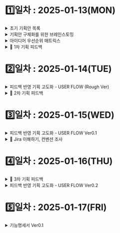# 1️⃣일차 : 2025-01-13(MON)
<details>
  <summary>초기 기획안 목록</summary>

| **번호** | **아이디어**    | **기획배경**                                                                                                 | **주요기능**                                                                                           |
|----------|----------------|-------------------------------------------------------------------------------------------------------------|-------------------------------------------------------------------------------------------------------------|
| 1️⃣      | 여행 플래너     | - 해외 여행을 처음 가는 사람<br>- 여행 계획을 짜는 데 어려움이 있는 사람<br>- 혼자 여행을 가기 싫은 사람<br><br>많은 사람들이 여행사의 패키지 상품을 이용하지만, 단점으로는 빡빡한 스케줄, 원치 않는 루트, 같은 패키지를 이용하는 일행 등이 있음.<br>여행을 가고 싶지만 가기 쉽지 않은 사람들을 위해 설계된 서비스. | - 🧑‍🤝‍🧑 **매칭**: 사용자가 원하는 여행 스타일 입력받아 유사한 회원끼리 매칭. 실시간 채팅/화상 통화로 여행 계획 작성 및 템플릿 제공.<br>- 🔍 **기존 패키지 비교**: 여행사 API 활용하여 패키지 비교 기능 제공 (불가능 시 웹 크롤링).<br>- 💬 **커뮤니티 / 피드백**: 후기 공유 및 피드백 제공.<br>- ✈️ **현지 여행사 승인 시스템**: 작성된 일정에 대한 현지 여행사 승인 및 실시간 조정. 예약 및 일정 관리 기능.<br>- 🔔 **알림 시스템**: 진행 상황 알림 제공. |
| 2️⃣      | 비대면 면접     | - 국내 대기업 취업 준비 중인 지원자<br> &nbsp;&nbsp;↳ 지방 거주로 면접 스터디 구하기 어려움<br> &nbsp;&nbsp;↳ 비대면 스터디에서 적극성 부족 및 비효율적인 피드백 과정<br>- 해외 글로벌 IT 기업 취업 준비 중인 지원자<br> &nbsp;&nbsp;↳ 영어로 생각을 명확히 표현하는 데 어려움<br> &nbsp;&nbsp;↳ 글로벌 면접 태도와 답변 방식 정보 부족<br> &nbsp;&nbsp;↳ 라이브 코딩, 알고리즘 인터뷰 미숙 | - 👥 **비대면 면접 스터디**<br> &nbsp;&nbsp;↳ 스터디 모집 및 매칭: 직무, 기술 스택, 경험 조건 기반 그룹 생성<br> &nbsp;&nbsp;↳ 피드백 관리: 채점 템플릿 제공, 답변 텍스트화, 코멘트 추가 및 요약<br> &nbsp;&nbsp;↳ 개인 면접 영상 녹화 및 리뷰<br>- 💻 **라이브 코딩 및 알고리즘 인터뷰 대비**<br> &nbsp;&nbsp;↳ WebIDE 제공, 자료구조 및 알고리즘 연습 환경 제공<br> &nbsp;&nbsp;↳ 텍스트화된 답변으로 스스로 피드백 가능<br>- 🧠 **기출 질문 연습**<br> &nbsp;&nbsp;↳ 질문당 답변 시간 측정<br> &nbsp;&nbsp;↳ AI 기반 답변 평가<br> &nbsp;&nbsp;↳ 답변 저장 및 비교로 발전 과정 확인 가능 |
| 3️⃣      | 원데이클래스    | - 1인 가구 증가로 인한 고립감 해소 필요<br> &nbsp;&nbsp;↳ 혼자 요리하거나 새로운 기술을 배우는 과정에서 느끼는 외로움<br>- 요리 초보자 및 특정 기술 초보자들의 어려움<br> &nbsp;&nbsp;↳ 실시간 피드백 부족으로 인한 학습 효율 저하 | - 🖥️ **실시간 화상 클래스**: 강사와 수강생을 연결하여 실시간 수업 진행<br> &nbsp;&nbsp;↳ 출석 확인, 실시간 퀴즈 및 설문조사 기능 제공<br>- 🔍 **강의 검색 및 추천**: 카테고리별 강의 검색 및 수강생 분석을 통한 맞춤 강의 추천<br>- 🎥 **강의 다시보기**: 수업 녹화 및 후속 질의응답 게시판 제공<br>- 🍳 **요리 세션 관리**: 레시피 공유, 단계별 진행 상황 체크, 실시간 피드백 제공<br>|
| 4️⃣      | 아파트 커뮤니티  | - 1인 가구 증가와 지역 간 소통 부족 문제 해결<br> &nbsp;&nbsp;↳ 입주민 간의 정보 공유 및 문제 해결 지원<br> &nbsp;&nbsp;↳ 아파트 관리 효율성 증대 | - 📢 **공지알림**: 관리자가 전체 공지 작성 및 모든 입주민에게 푸시 알림 발송<br>- 🛒 **커뮤니티 기능**: 중고거래, 자유게시판, 분실물게시판 등 게시판 기능<br> &nbsp;&nbsp;↳ 거주 인증된 사용자 간 안전한 거래 및 후기 작성 가능<br>- 🏠 **생활불편신고**: 층간소음, 주차 문제 등 신고 기능<br> &nbsp;&nbsp;↳ 관리자와의 직접 소통 및 중재 지원<br>- 🤝 **아파트 메이트 매칭**: 비슷한 관심사를 가진 입주민 연결<br>- 📅 **관리자 스케줄 관리**: 점검 일정 등 아파트 관리 일정을 한눈에 확인 가능 |
| 5️⃣      | 방탈출          | - 방탈출 카페를 가고 싶지만 코딩 시험 준비로 바쁜 사용자를 위한 서비스<br> &nbsp;&nbsp;↳ 방탈출을 코딩 문제와 결합하여 학습과 재미를 동시에 제공 | - 🕵️ **실시간 방탈출 게임**: 실시간 화상 통화로 방탈출 진행<br> &nbsp;&nbsp;↳ 사용자가 테마를 골라 문제 해결<br>- 🧩 **코딩 문제 결합**: 방탈출 문제를 코딩 문제로 변환<br> &nbsp;&nbsp;↳ 게임 진행 상황 알림: 진행률, 힌트, 제한 시간 등 제공<br>|
| 6️⃣      | 종토방          | - 종목 토론방의 비효율적 소통 문제 해결<br> &nbsp;&nbsp;↳ 실시간 소통과 비주주로 인한 신뢰 문제 보완 | - 💬 **실시간 채팅 및 화상 회의**: 종목에 대한 실시간 토론 및 의견 교환<br>- 📈 **실시간 캔들 차트 제공**: 채팅과 차트를 동시 제공하여 논의 시각화<br>- 🛡️ **주주 인증 및 평단가 표시**: 주주 인증을 통해 신뢰성 확보 및 개인화된 정보 제공<br>- 🌐 **WebRTC 및 Koscom API 활용**: 실시간 채팅과 캔들 차트 구현<br>- 🔗 **증권사 오픈 API 연동**: 주주 인증 및 평단가 데이터 확보 |




</details>

<details>
  <summary>기획안 구체화를 위한 브레인스토밍</summary>

| **번호** | **아이디어**    | **브레인스토밍**                                                                                           |
|----------|----------------|-------------------------------------------------------------------------------------------------------------|
| 1️⃣      | 여행 플래너     |![image-1.png](./image-1.png)  |
| 2️⃣      | 비대면 면접     |![image-2.png](./image-2.png)|
| 3️⃣      | 원데이클래스    |![image-3.png](./image-3.png)|
| 4️⃣      | 아파트 커뮤니티  |![image-4.png](./image-4.png) |
| 5️⃣      | 방탈출          |![image-6.png](./image-6.png) |
| 6️⃣      | 종토방          |![image-5.png](./image-5.png) |
</details>

<details>
  <summary>아이디어 우선순위 매트릭스</summary>
  ![image.png](./image.png)
</details>

<details>
  <summary>📌 1차 기획 피드백</summary>

| **번호** | **아이디어**    | **피드백**                                                                                           |
|----------|----------------|-------------------------------------------------------------------------------------------------------------|
| 1️⃣      | 여행 플래너     | 여행 스케줄 만드는 프로젝트는 많이 있었음<br>굳이 화상 회의일 필요가 있을까 싶음?<br>여행 계획을 하는 인원과 다 모이는 인원은 다름<br>사용자가 하는 일이 많음<br>경매 구현 어려움(프론트, 백엔드 단 둘 다…)<br>UI제공, 편의 기능 제공할 것이 많기 때문에 할 일이 많음<br>위화감을 느끼는 부분<br>여행사가 조인을 할까?<br>여행사가 해외 여행이 싼 이유가 있음 → 전세기!<br>전세기에 맞춰서 인원을 뽑아두기 때문에 여행이 싼 것임<br>비행 일정이 들어가면 쉽지 않을 것<br>여행사에도 돈이 되어야 함.<br>여행사에게 최소한의 제약 조건을 걸어서 손실을 최소화 시켜야 함.<br>항공편 검색 기능을 추가하는 것도 좋은 방법.<br>지금까지는 없던 아이디어다!<br>스케일이 크다. 해볼 건 많음<br>step 3과 step 4 부분의 구체적인 뒷 받침 근거가 더 필요할 것으로 보임.<br>이를 통해 step 5를 더 구체화? 할 필요도 있을 것.<br>AI 스캐줄러를 더 고도화해서 사용해보면 좋지 않을까 - 퍼플렉시티?<br>프론트엔드 단에서 난이도가 높음. 물론 백엔드도 높음. 아무튼 높음.<br>챗봇 질의응답 등등 아무 AI 기술들을 많이 넣는 게 좋을 것 같다.<br>해외 장소 데이터의 접근성이 낮다. 국내, 국외를 딱 정해서 하는게 좋다. |
| 2️⃣      | 비대면 면접     | 한 100팀 정도 나온 아이디어<br>면접의 질문과 답변 섹션 나누고 ai 분석함.<br>백화사전처럼 카테고리화하여 검색할 수 있게 함.<br>앞으로 살을 붙이면서 우리만의 색깔이 있다면 뭐……. |
| 3️⃣      | 원데이클래스    | 쓰레기 통 행…………………………. <br>뭐든 할 수 있는 건 별로 추천 안 함<br>범용적으로 나와있는 서비스는 많기 때문에 차별화하려면 특화해서 제한을 두고 해당 분야에서만 필요로 하는 기능 추가하기 |
| 4️⃣      | 아파트 커뮤니티  | 활성화가 잘 안됨<br>요즘은 내 근처에 누가 사는지 알고 싶지 않아 함<br>신도시, 아이가 있는 가정은 가능할지도..?<br>포인트제를 하는 것이 좋을 수도 안좋을 수도 있음. 활성화되어있는 상태라면 좋지 않을까?정도 |
| 5️⃣      | 방탈출          | 게임한다고 평가 안좋은거 아님<br>html로만 화면 구성해도 상관 X<br>어떤 문제를 내서 어떻게 책정?<br>방을 대체 몇 개를 만들어야 함?<br>너무 노가다<br>한 번하고 말 게임은 만들지 마라 |
| 6️⃣      | 종토방          | API 연동이 가능할까?<br>사업자들만 사용 가능 함<br>마이데이터 규약에 맞춰서 백엔드를 개발함<br>유튜버들 돈 잘 벌고 있는데 굳이 종토방와서 그러고 있을까?<br>할 게 마당치가 않다.<br>주식은 키움 증권, 코인은 업비트 api 많이 사용함<br>자동매매는 가능함, 혹은 추천만 하고 끝내는 팀도 있었다.<br>이것도 AI 기능들이 많이 들어가는 것이 좋을 것 같다.<br>틀려도 딱히 큰 문제가 되지 않기 때문에. |




</details>

# 2️⃣일차 : 2025-01-14(TUE)
<details>
  <summary>피드백 반영 기획 고도화 - USER FLOW (Rough Ver)</summary>

  ⚠️ 현재 문서는 User Flow의 초기 초안(Rough Ver)입니다.
추후 피드백을 반영하여 상세화 및 고도화 작업이 진행될 예정입니다.


  | **번호** | **메인 기능**            | **User Flow**                           |
|----------|-----------------------|---------------------------------------|
| 1️⃣      | 로그인/로그아웃         | 추가적인 고도화 필요 |
| 2️⃣      | 여행 메이트 찾기        | ![image-7.png](./image-7.png)|
| 3️⃣      | 여행 계획 세우기        | ![image-8.png](./image-8.png)|
| 4️⃣      | 여행사 계획 제안받기    | 추가적인 고도화 필요 |
| 5️⃣      | 여행자-사용자 조율      | 추가적인 고도화 필요 |
| 6️⃣      | 결제, 여행 실행         | 추가적인 고도화 필요 |
| 7️⃣      | 여행 후기              | 추가적인 고도화 필요 |

</details>

<details>
  <summary>📌 2차 기획 피드백</summary>
  
### **1️⃣ 전체 프로세스**

✅ 현재 기획된 프로세스는 괜찮음

✅ 사용자(여행자)가 모든 것을 직접 기획하는 방식이 아니므로 접근성이 좋음

---

### **2️⃣ 여행사 편집 화면 필요**

✅ 여행사 측에서 직접 일정을 편집할 수 있는 화면 필요

✅ 여행사가 고객 맞춤형 패키지를 구성할 수 있어야 함

---

### **3️⃣ 항공권 관련 문제 해결**

✅ 비행기 표 예매 여부를 필터링하는 기능 필요

✅ API 연동을 통해 항공편이 있는지 없는지 확인할 수 있어야 함

---

### **4️⃣ 수익 모델**

✅ 여행사로부터 중간 수수료를 받는 방식 고려

✅ 수수료를 받으면 책임도 따라오므로 정책을 명확하게 설정해야 함

---

### **5️⃣ 여행사 최소 인원 기준 조사 필요**

✅ 여행사가 패키지 상품을 제공할 최소 인원이 필요함

✅ 보통 패키지 여행은 **최소 8명~20명 이상**이 일반적 → 기준 확인 필요

✅ 최소 인원에 따라 가격 변동 가능

---

### **6️⃣ 여행사의 기존 패키지 상품 연동 여부**

✅ 여행사의 실제 패키지 상품을 플랫폼에 표시하는 기능 고려

✅ 하지만 API 연동이 어려울 수 있음

---

### **7️⃣ 가족 단위 여행 고려**

✅ 가족 단위 (예: 4인) 여행을 고려한 기능 추가 필요

---

### **8️⃣ 예약금 결제 방식**

✅ **카카오페이 API** 활용해 우리 측으로 결제하는 방식 가능

✅ 예약금은 여행사의 제안을 확정한 뒤에 받아야 함

---

### **9️⃣ 여행 기획 요소 – 필수 vs 선택**

✅ 필수 일정만 포함할지, 추가 선택 옵션(A+α)을 줄 것인지 고민 필요

✅ 단순 정량적 정보(날짜, 인원)뿐만 아니라 정성적 요소(여행 스타일)도 반영 필요

---

### **🔟 사용자 추천 시스템**

✅ 기존 사용자들이 기획했던 여행 일정을 추천하는 기능 추가 고려

---

### **1️⃣1️⃣ 공동 작업 필수 추가**

✅ 여러 명이 함께 여행 기획을 할 수 있도록 공동 작업 기능 필수 추가

---

### **1️⃣2️⃣ 자유도 조절 필요**

✅ 완전 자유로운 입력 방식보다는 **템플릿 기반 기획**이 더 적절할 듯

✅ 일정과 조건을 정형화해야 지표 신뢰도가 높아짐

✅ 자유도는 일정 코멘트 정도로 제한하는 것이 적절

---

### **1️⃣3️⃣ 탈주자(이탈 인원)에 대한 정책 필요**

✅ 예약금은 여행사 제안 확정 후 받아야 함

✅ 여행 인원이 중간에 빠졌을 때 남은 인원은 어떻게 처리할지 정책 필요

---

### **1️⃣4️⃣ 여행사와 고객 간의 소통 방식 결정**

✅ 여행사와 고객 간의 소통을 우리 플랫폼 내에서만 할 것인지 결정 필요

✅ 직접 연락을 허용할 경우, 플랫폼 역할이 줄어들 수 있음

---

### **1️⃣5️⃣ 법적 책임 문제**

✅ 중개 플랫폼이므로, 당근마켓처럼 수수료 없이 중개만 할 수도 있음

✅ 하지만 수수료를 받을 경우 중개 책임이 커짐 → 명확한 정책 수립 필요

---

### **1️⃣6️⃣ 기존 여행사 정책 참고**

✅ 기존 여행사들의 정책을 조사하고, 비슷한 방향으로 가면 문제 최소화 가능

---

### **1️⃣7️⃣ 음성 기반 기능 고려**

✅ 여행 일정 기획 과정에서 음성 입력이나 음성 지원 기능 추가 가능

---

## **📌 결론 – 핵심 개선 방향**

1. **여행사 편집 화면 추가** → 여행사가 직접 일정을 조정할 수 있어야 함
2. **항공권 API 필터링** → 이용 가능한 항공편만 표시하도록 개선
3. **최소 인원 정책 조사** → 몇 명 이상이어야 여행사가 패키지를 제공할지 확인
4. **수익 모델 명확화** → 여행사 수수료 방식 정의 및 책임 문제 해결
5. **탈주자 정책 마련** → 예약 확정 후 빠지는 인원 처리 방안 마련
6. **공동 작업 & 추천 기능 추가** → 여러 명이 함께 기획 가능, 기존 일정 추천
7. **자유도 조절 & 템플릿화** → 지표 신뢰도를 위해 일정 작성 형식 정형화
8. **여행사와 고객 간 소통 방식 결정** → 플랫폼 내 소통만 허용할지 여부 결정
</details>

# 3️⃣일차 : 2025-01-15(WED)
<details>
  <summary>피드백 반영 기획 고도화 - USER FLOW Ver0.1</summary>

  ⚠️ 상세화 및 고도화 작업이 진행 중입니다.

  | **번호** | **메인 기능**            | **User Flow**                           |
|----------|-----------------------|---------------------------------------|
| 1️⃣      | 로그인/로그아웃         | ![image-11.png](./image-11.png) |
| 2️⃣      | 여행 메이트 찾기        | ![image-9.png](./image-9.png)|
| 3️⃣      | 여행 계획 세우기        | ![image-10.png](./image-10.png) |
| 4️⃣      | 여행사 계획 제안받기(고객) | ![image-12.png](./image-12.png) |
| 5️⃣      | 여행사 계획 제안받기(여행사) | ⚠️추가적인 고도화 필요 |
| 6️⃣      | 여행자-사용자 조율(고객) |![image-13.png](./image-13.png) |
| 7️⃣      | 여행자-사용자 조율(여행사) | ![image-14.png](./image-14.png) |
| 8️⃣      | 결제, 여행 실행         | ⚠️추가적인 고도화 필요 |
| 9️⃣      | 여행 후기              | ⚠️추가적인 고도화 필요 |

</details>

<details>
  <summary>🚀 Jira 이해하기, 컨벤션 조사</summary>

### 1. **이슈 유형 및 구조**🗂️

- **에픽(Epic)**: 여러 스프린트에 걸쳐 진행되는 큰 단위의 업무로, 주요 기능이나 프로젝트의 큰 틀을 나타냅니다.

- **스토리(Story)**: 사용자 관점에서의 기능 요구사항으로, 에픽을 구성하는 작은 단위의 작업입니다.

- **작업(Task)**: 기술적 또는 관리적인 업무를 지칭하며, 스토리와는 별개로 독립적인 작업을 나타냅니다.

- **버그(Bug)**: 시스템에서 발견된 결함이나 오류를 추적하고 관리하기 위한 이슈 유형입니다.

- **하위 작업(Sub-task)**: 스토리나 작업의 세부 작업으로, 더 작은 단위로 업무를 분할하여 관리할 때 사용합니다.

### 2. **이슈 작성 가이드라인**✍️

- **에픽**: 프로젝트의 큰 목표를 나타내며, `[파트] 기능` 형식으로 작성합니다. 예를 들어, `[Backend] 사용자 관리` 또는 `[Frontend] 페이지 개발`과 같이 명시합니다.

- **스토리**: 사용자 관점에서 작성하며, "사용자로서 나는 ~하고 싶다" 형식으로 기술합니다. 예를 들어, "사용자는 이메일로 로그인할 수 있어야 한다."와 같이 작성합니다.

- **작업**: 기술적 또는 관리적 업무를 구체적으로 작성하며, 예를 들어, `[Docker 학습] 문서 작업 진행`과 같이 명시합니다.

### 3. **이슈 상태 및 워크플로우**🔄

- **상태 정의**:
  - **할 일(To Do)**: 작업이 아직 시작되지 않은 상태.
  - **진행 중(In Progress)**: 작업이 진행되고 있는 상태.
  - **검토 중(In Review)**: 작업이 완료되어 검토 중인 상태.
  - **완료(Done)**: 작업이 최종 완료된 상태.

- **워크플로우 규칙**: 각 상태는 순차적으로 진행되며, 상태 전환 시 건너뛰기 없이 다음 단계로 이동하는 것을 원칙으로 합니다.

### 4. **스프린트 관리**⏱️

- **스프린트 주기**: 일반적으로 1주일 단위로 진행하며, 팀의 상황에 따라 조정될 수 있습니다.

- **스토리 포인트 할당**: 팀원별로 스프린트당 40 포인트를 기준으로 하며, 하루에 8포인트(8시간)를 할당하는 방식입니다.

**참고 자료:**📚

- [프로젝트 잘하는 팀의 비법, JIRA(지라) 사용 가이드](https://sam-repository.tistory.com/16)

- [JIRA Convention](https://upsw-p.tistory.com/25)

- [크몽 데이터 팀 프로젝트 관리 방법](https://blog.kmong.com/%ED%81%AC%EB%AA%BD-%EB%8D%B0%EC%9D%B4%ED%84%B0-%ED%8C%80-%ED%94%84%EB%A1%9C%EC%A0%9D%ED%8A%B8-%EA%B4%80%EB%A6%AC-%EB%B0%A9%EB%B2%95-abe1ec833025)

- [Jira 도입기 ( + 회고)](https://jaehee1007.tistory.com/181)

</details>

# 4️⃣일차 : 2025-01-16(THU)
<details>

<summary>📌 3차 기획 피드백</summary>

### **1️⃣ 사용자 개인정보 관리**     

✅ 사용자의 여권 번호 등의 개인 정보를 입력받아아야 함.<br>
✅ 사용자 개인정보는 암호화 방식으로 철저히 관리.<br>
✅ 여행 참여자 전원의 개인정보 수집 및 보관 절차를 명확히 정의할 필요 있음. <br>

---

### **2️⃣ 여행 계획 프로세스**

✅ 방장의 의견 제출 시점 불명확<br>
✅ 방장이 의견을 제출해야 하는 시점을 명확히 정의하고 프로세스화 필요.<br>
✅ 채팅 시작 요건 간소화<br>
✅ 최소 인원 없이 채팅을 즉시 시작 가능하게 하며, 채팅 기록을 휘발성이 아닌 형태로 제공해 나중에 참여한 사용자도 기록 확인 가능<br>
✅ 퇴장한 사용자의 의견 처리<br>
✅ 의견 제출자가 퇴장한 경우에 대한 정책 마련 필요.<br>

---

### **3️⃣ 계획 제안 및 Q&A 관리**

✅ 사용자가 여행사에 계획을 제안한 후, 여행사가 사용자의 Q&A에 대한 내용을 수정하지 못하는 문제 검토.<br>
✅ 여행사와 사용자가 Q&A를 통해 계획에 대해 자유롭게 소통할 수 있는 기능 보완.<br>

---

### **4️⃣ 여행사 주도 모집**

✅ 여행사가 여행 모임을 독점적으로 만들 수 있는 기능 제공.<br>
✅ 플랫폼이 여행사 독점 모집 기능을 지원할 수 있도록 정책 수립.<br>

---

### **5️⃣ 패키지 확정 후 소통 및 변경 관리**

✅ 패키지 확정 이후에도 자잘한 변경 사항이 가능하도록 소통 창구 제공.<br>
✅ 기존 투표 기능이나 채팅을 활용하여 수정 사항을 논의하고 반영할 수 있는 방안 검토.<br>

---

### **6️⃣ 유연한 정책 및 참가자 모집**

✅ 정책의 경직성 완화 필요.<br>
✅ 마감 임박, 진행 중, 입찰 중 등 다양한 상태를 표시하여 참여 가능성을 열어두기.<br>

---
</details>

<details>
  <summary>피드백 반영 기획 고도화 - USER FLOW Ver0.2</summary>

  ⚠️ 피드백 반영이 필요합니다.

  | **번호** | **메인 기능**            | **User Flow**                           |
|----------|-----------------------|---------------------------------------|
| 1️⃣      | 로그인/로그아웃         | ![image-15.png](./image-15.png) |
| 2️⃣      | 여행 메이트 찾기        | ![image-16.png](./image-16.png) |
| 3️⃣      | 여행 계획 세우기        | ![image-17.png](./image-17.png) |
| 4️⃣      | 여행사 계획 제안받기(고객) | ![image-18.png](./image-18.png) |
| 5️⃣      | 여행사 계획 제안받기(여행사) | ![image-19.png](./image-19.png) |

</details>



# 5️⃣일차 : 2025-01-17(FRI)
<details>
  <summary>기능명세서 Ver0.1</summary>
![image-20.png](./image-20.png)
![image-21.png](./image-21.png)
![image-22.png](./image-22.png)
![image-23.png](./image-23.png)
![image-24.png](./image-24.png)
![image-25.png](./image-25.png)
</details>
